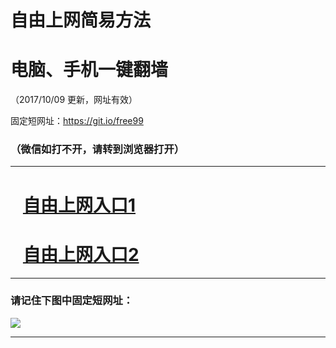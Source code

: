 ﻿# 自由上网简易方法

# 电脑、手机一键翻墙

（2017/10/09 更新，网址有效）

固定短网址：https://git.io/free99

### （微信如打不开，请转到浏览器打开）


***





# &nbsp;&nbsp; <a href="http://ft1601628622.fwq-tz-1001.info/fwqtz01.html?t=100900130454 " target="_blank">自由上网入口1</a>
# &nbsp;&nbsp; <a href="http://ft75966156.fwq-tz-1002.info/fwqtz02.html?t=100900125362 " target="_blank">自由上网入口2</a>
***

### 请记住下图中固定短网址：

<img src="https://s3-us-west-2.amazonaws.com/fwq-1001/yjfq-20170905okok.png" /> 


***

